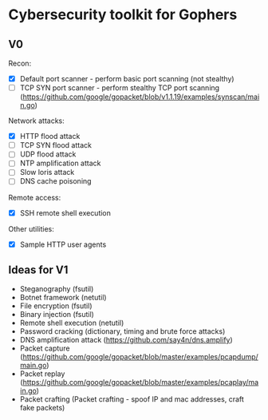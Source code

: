 # Cybersecurity toolkit for Gophers

## V0

Recon:
- [x] Default port scanner - perform basic port scanning (not stealthy)
- [ ] TCP SYN port scanner - perform stealthy TCP port scanning (https://github.com/google/gopacket/blob/v1.1.19/examples/synscan/main.go)

Network attacks:
- [x] HTTP flood attack
- [ ] TCP SYN flood attack
- [ ] UDP flood attack
- [ ] NTP amplification attack
- [ ] Slow loris attack
- [ ] DNS cache poisoning

Remote access:
- [x] SSH remote shell execution

Other utilities:
- [x] Sample HTTP user agents


## Ideas for V1
- Steganography (fsutil)
- Botnet framework (netutil)
- File encryption (fsutil)
- Binary injection (fsutil)
- Remote shell execution (netutil)
- Password cracking (dictionary, timing and brute force attacks)
- DNS amplification attack (https://github.com/say4n/dns.amplify)
- Packet capture (https://github.com/google/gopacket/blob/master/examples/pcapdump/main.go)
- Packet replay (https://github.com/google/gopacket/blob/master/examples/pcaplay/main.go)
- Packet crafting (Packet crafting - spoof IP and mac addresses, craft fake packets)
